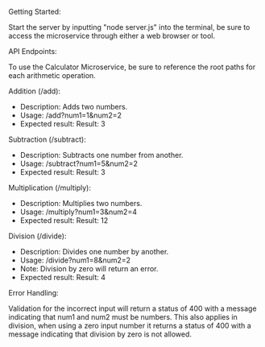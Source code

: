 Getting Started:

Start the server by inputting "node server.js" into the terminal, be sure to access the microservice through either a web browser or tool.


API Endpoints:

To use the Calculator Microservice, be sure to reference the root paths for each arithmetic operation.

Addition (/add):
- Description: Adds two numbers.
- Usage: /add?num1=1&num2=2
- Expected result: Result: 3

Subtraction (/subtract):
- Description: Subtracts one number from another.
- Usage: /subtract?num1=5&num2=2
- Expected result: Result: 3

Multiplication (/multiply):
- Description: Multiplies two numbers.
- Usage: /multiply?num1=3&num2=4
- Expected result: Result: 12

Division (/divide):
- Description: Divides one number by another.
- Usage: /divide?num1=8&num2=2
- Note: Division by zero will return an error.
- Expected result: Result: 4


Error Handling:

Validation for the incorrect input will return a status of 400 with a message indicating that num1 and num2 must be numbers. This also applies in division, when using a zero input number it returns a status of 400 with a message indicating that division by zero is not allowed.
